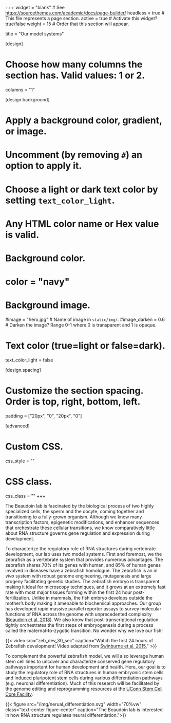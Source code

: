 +++
widget = "blank"  # See https://sourcethemes.com/academic/docs/page-builder/
headless = true  # This file represents a page section.
active = true  # Activate this widget? true/false
weight = 15  # Order that this section will appear.

title = "Our model systems"


[design]
  # Choose how many columns the section has. Valid values: 1 or 2.
  columns = "1"

[design.background]
  # Apply a background color, gradient, or image.
  #   Uncomment (by removing `#`) an option to apply it.
  #   Choose a light or dark text color by setting `text_color_light`.
  #   Any HTML color name or Hex value is valid.

  # Background color.
  # color = "navy"

  # Background image.
  #image = "hero.jpg"  # Name of image in `static/img/`.
  #image_darken = 0.6  # Darken the image? Range 0-1 where 0 is transparent and 1 is opaque.

  # Text color (true=light or false=dark).
  text_color_light = false

[design.spacing]
  # Customize the section spacing. Order is top, right, bottom, left.
  padding = ["20px", "0", "20px", "0"]

[advanced]
 # Custom CSS.
 css_style = ""

 # CSS class.
 css_class = ""
+++

The Beaudoin lab is fascinated by the biological process of two highly specialized cells, the sperm and the oocyte, coming together and transitioning to a fully-grown organism. Although we know many transcription factors, epigenetic modifications, and enhancer sequences that orchestrate these cellular transitions, we know comparatively little about RNA structure governs gene regulation and expression during development.


To characterize the regulatory role of RNA structures during vertebrate development, our lab uses two model systems. First and foremost, we the zebrafish as a vertebrate system that provides numerous advantages. The zebrafish shares 70% of its genes with human, and 85% of human genes involved in diseases have a zebrafish homologue. The zebrafish is an *in vivo* system with robust genome engineering, mutagenesis and large progeny facilitating genetic studies. The zebrafish embryo is transparent making it ideal for microscopy techniques, and it grows at an extremely fast rate with most major tissues forming within the first 24 hour post-fertilization. Unlike in mammals, the fish embryo develops outside the mother’s body making it amenable to biochemical approaches. Our group has developed rapid massive parallel reporter assays to survey molecular functions of RNA across the genome with unprecedented complexity ([Beaudoin et al. 2018](https://www.ncbi.nlm.nih.gov/pubmed/30061596)). We also know that post-transcriptional regulation tightly orchestrates the first steps of embryogenesis during a process called the maternal-to-zygotic transition. No wonder why we love our fish!

{{< video src="zeb_dev_30_sec" caption="Watch the first 24 hours of Zebrafish development! Video adapted from [Swinburne et al. 2015.](https://www.ncbi.nlm.nih.gov/pubmed/26244658)" >}}

To complement the powerful zebrafish model, we will also leverage human stem cell lines to uncover and characterize conserved gene regulatory pathways important for human development and health. Here, our goal is to study the regulatory role of RNA structures in human embryonic stem cells and induced pluripotent stem cells during various differentiation pathways (e.g. neuronal differentiation). Much of this research will be facilitated by the genome editing and reprogramming resources at the [UConn Stem Cell Core Facility](https://health.uconn.edu/stem-cell-core/).

{{< figure src="/img/nerual_differentiation.svg" width="70%vw" class="text-center figure-center" caption="The Beaudoin lab is interested in how RNA structure regulates neural differentiation.">}}
